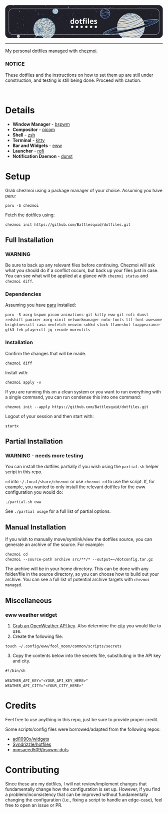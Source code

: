 <div style="text-align: center;">
    <img src="./assets/dotfiles.png">
</div>

<hr>

My personal dotfiles managed with [chezmoi](https://www.chezmoi.io/).

### **NOTICE**
These dotfiles and the instructions on how to set them up are still under construction, and testing is still being done. Proceed with caution.

<br>

# **Details**

- **Window Manager** - [bspwm](https://github.com/baskerville/bspwm)
- **Compositor** - [picom](https://github.com/yshui/picom)
- **Shell** - [zsh](https://wiki.archlinux.org/title/zsh)
- **Terminal** - [kitty](https://github.com/kovidgoyal/kitty)
- **Bar and Widgets** - [eww](https://github.com/elkowar/eww)
- **Launcher** - [rofi](https://github.com/davatorium/rofi)
- **Notification Daemon** - [dunst](https://github.com/dunst-project/dunst)

# **Setup**

Grab chezmoi using a package manager of your choice. Assuming you have [paru](https://github.com/Morganamilo/paru):

```
paru -S chezmoi
```


Fetch the dotfiles using:
```
chezmoi init https://github.com/Battlesquid/dotfiles.git
```

## **Full Installation**
### **WARNING**

Be sure to back up any relevant files before continuing. Chezmoi will ask what you should do if a conflict occurs, but back up your files just in case. You can see what will be applied at a glance with `chezmoi status` and `chezmoi diff`.


### **Dependencies**

Assuming you have [paru](https://github.com/Morganamilo/paru) installed:
```
paru -S xorg bspwm picom-animations-git kitty eww-git rofi dunst redshift pamixer xorg-xinit networkmanager noto-fonts ttf-font-awesome brightnessctl cava neofetch neovim sxhkd slock flameshot lxappearance-gtk3 feh playerctl jq recode moreutils
```

### **Installation**

Confirm the changes that will be made.
```
chezmoi diff
```

Install with:
```
chezmoi apply -v
```

If you are running this on a clean system or you want to run everything with a single command, you can run condense this into one command:

```
chezmoi init --apply https://github.com/Battlesquid/dotfiles.git
```

Logout of your session and then start with:
```
startx
```

## **Partial Installation**

### **WARNING** - needs more testing

You can install the dotfiles partially if you wish using the `partial.sh` helper script in this repo. 

`cd` into `~/.local/share/chezmoi` or use `chezmoi cd` to use the script. If, for example, you wanted to only install the relevant dotfiles for the eww configuration you would do:

```
./partial.sh eww
```

See `./partial usage` for a full list of partial options.

## **Manual Installation**

If you wish to manually move/symlink/view the dotfiles source, you can generate an archive of the source. For example:

```
chezmoi cd
chezmoi --source-path archive src/**/* --output=~/dotconfig.tar.gz
```

The archive will be in your home directory. This can be done with any folder/file in the source directory, so you can choose how to build out your archive. You can see a full list of potential archive targets with `chezmoi managed`.

## **Miscellaneous**

### **eww weather widget**

1. [Grab an OpenWeather API key](https://openweathermap.org/api). Also determine the [city](https://openweathermap.org/current#name) you would like to use.
2. Create the following file:
```
touch ~/.config/eww/fool_moon/common/scripts/secrets
```
3. Copy the contents below into the secrets file, substituting in the API key and city.
```
#!/bin/sh

WEATHER_API_KEY="<YOUR_API_KEY_HERE>"
WEATHER_API_CITY="<YOUR_CITY_HERE>"
```

# **Credits**

Feel free to use anything in this repo, just be sure to provide proper credit.

Some scripts/config files were borrowed/adapted from the following repos:
- [adi1090x/widgets](https://github.com/adi1090x/widgets)
- [Syndrizzle/hotfiles](https://github.com/Syndrizzle/hotfiles)
- [mmsaeed509/bspwm-dots](https://github.com/mmsaeed509/bspwm-dots)

# **Contributing**

Since these are my dotfiles, I will not review/implement changes that fundamentally change how the configuration is set up. However, if you find a problem/inconsistency that can be improved without fundamentally changing the configuration (i.e., fixing a script to handle an edge-case), feel free to open an issue or PR.

